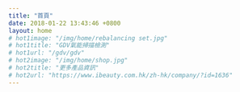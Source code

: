 ```yaml
---
title: "首頁"
date: 2018-01-22 13:43:46 +0800
layout: home
# hot1image: "/img/home/rebalancing set.jpg"
# hot1title: "GDV氣能掃描檢測"
# hot1url: "/gdv/gdv"
# hot2image: "/img/home/shop.jpg"
# hot2title: "更多產品資訊"
# hot2url: "https://www.ibeauty.com.hk/zh-hk/company/?id=1636"
---
```

